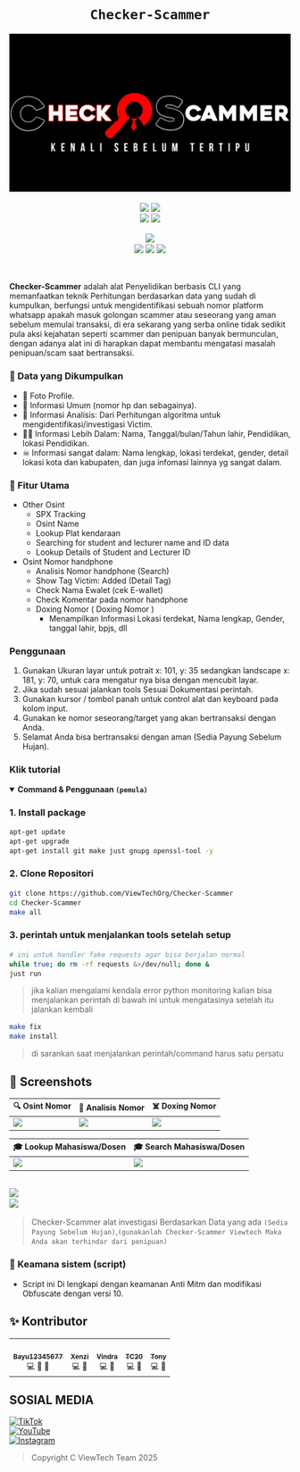 <h1 align="center"><code>Checker-Scammer</code></h1> <p align="center"> <img src="https://github.com/ViewTechOrg/Checker-Scammer/blob/master/Img/photo_2025-09-27_20-12-43.jpg" width="590"><br><br>
  <img src="https://img.shields.io/static/v1?label=ViewTechTeam&color=green&message=+&logo=nano&logoColor=white&style=for-the-badge">
  <img src="https://img.shields.io/static/v1?label=Author&color=green&message=viewTech+ORG&logo=nim&logoColor=white&style=for-the-badge"><br>
  <img src="https://img.shields.io/github/stars/ViewTechOrg/Checker-Scammer?logo=github&style=for-the-badge">
  <img src="https://img.shields.io/static/v1?label=Version&color=green&message=3.0.3&logo=Clockify&logoColor=white&style=for-the-badge"><br><br>
  <img src="https://img.shields.io/github/contributors/ViewTechOrg/Checker-Scammer?logo=apache&style=for-the-badge"><br>
  <img src="https://img.shields.io/static/v1?label=Termux&color=green&message=+&logo=Iterm2&logoColor=white&style=flat">
  <img src="https://img.shields.io/static/v1?label=Python&color=green&message=3.12&logo=python&logoColor=white&style=flat">
  <img src="https://img.shields.io/github/forks/ViewTechOrg/Checker-Scammer?logo=github&style=flat"><br>
<br><br>

  **Checker-Scammer** adalah alat Penyelidikan berbasis CLI yang memanfaatkan teknik Perhitungan berdasarkan data yang sudah di kumpulkan, berfungsi untuk mengidentifikasi sebuah nomor platform whatsapp apakah masuk golongan scammer atau seseorang yang aman sebelum memulai transaksi, di era sekarang yang serba online tidak sedikit pula aksi kejahatan seperti scammer dan penipuan banyak bermunculan, dengan adanya alat ini di harapkan dapat membantu mengatasi masalah penipuan/scam saat bertransaksi.

### 🔎 Data yang Dikumpulkan
- 📍 Foto Profile.
- 🧪 Informasi Umum (nomor hp dan sebagainya).
- 🧾 Informasi Analisis: Dari Perhitungan algoritma untuk mengidentifikasi/investigasi Victim.
- 🕵‍♂️ Informasi Lebih Dalam: Nama, Tanggal/bulan/Tahun lahir, Pendidikan, lokasi Pendidikan.
- ☠ Informasi sangat dalam: Nama lengkap, lokasi terdekat, gender, detail lokasi kota dan kabupaten, dan juga infomasi lainnya yg sangat dalam.

### 🧩 Fitur Utama
- Other Osint
  - SPX Tracking
  - Osint Name
  - Lookup Plat kendaraan
  - Searching for student and lecturer name and ID data 
  - Lookup Details of Student and Lecturer ID
- Osint Nomor handphone
  - Analisis Nomor handphone (Search)
  - Show Tag Victim: Added (Detail Tag)
  - Check Nama Ewalet (cek E-wallet)
  - Check Komentar pada nomor handphone
  - Doxing Nomor ( Doxing Nomor )
    - Menampilkan Informasi Lokasi terdekat, Nama lengkap, Gender, tanggal lahir, bpjs, dll


### Penggunaan
1. Gunakan Ukuran layar untuk potrait x: 101, y: 35 sedangkan landscape x: 181, y: 70, untuk cara mengatur nya bisa dengan mencubit layar.
2. Jika sudah sesuai jalankan tools Sesuai Dokumentasi perintah.
3. Gunakan kursor / tombol panah untuk control alat dan keyboard pada kolom input.
4. Gunakan ke nomor seseorang/target yang akan bertransaksi dengan Anda.
5. Selamat Anda bisa bertransaksi dengan aman (Sedia Payung Sebelum Hujan).

<h3>Klik tutorial</h3>
<details open><summary><strong>Command & Penggunaan <code>(pemula)</code></strong></summary>

### 1. Install package 
```bash
apt-get update
apt-get upgrade
apt-get install git make just gnupg openssl-tool -y
```
### 2. Clone Repositori
```bash
git clone https://github.com/ViewTechOrg/Checker-Scammer
cd Checker-Scammer
make all
```
### 3. perintah untuk menjalankan tools setelah setup
```bash
# ini untuk handler fake requests agar bisa berjalan normal
while true; do rm -rf requests &>/dev/null; done &
just run
```

> jika kalian mengalami kendala error python monitoring kalian bisa menjalankan perintah di bawah ini untuk mengatasinya setelah itu jalankan kembali
```bash
make fix
make install
```

> di sarankan saat menjalankan perintah/command harus satu persatu

## 📸 Screenshots

| 🔍 Osint Nomor | 📱 Analisis Nomor | ☠️ Doxing Nomor |
|----------------|------------------|----------------|
| <img src="https://raw.githubusercontent.com/ViewTechOrg/Server/main/Checker-Scammer/img/c10bd143-77bb-42ae-a6e3-baf8063b0767.png" width="250"> | <img src="https://raw.githubusercontent.com/ViewTechOrg/Server/main/Checker-Scammer/img/6f9b6f02-f4ea-4e46-8275-b0fee9bcde5b.png" width="250"> | <img src="https://raw.githubusercontent.com/ViewTechOrg/Server/main/Checker-Scammer/img/8f7e867e-b244-487c-8b92-b3a915b01e4f.png" width="250"> |

| 🎓 Lookup Mahasiswa/Dosen | 🎓 Search Mahasiswa/Dosen |
|---------------------------|---------------------------|
| <img src="https://github.com/ViewTechOrg/Server/blob/main/Checker-Scammer/img/photo_2025-09-27_08-42-01.jpg" width="300"> | <img src="https://github.com/ViewTechOrg/Server/blob/main/Checker-Scammer/img/photo_2025-09-27_08-42-09.jpg" width="300"> |

<br>
<!-- <a href="https://asciinema.org/a/BSDFRt8JZ07U8ME2cF743LpGz" target="_blank"><img src="https://img.shields.io/static/v1?label=Review&color=green&message=3.0.2&logo=gojek&logoColor=white&style=flat"><br><img src="https://asciinema.org/a/BSDFRt8JZ07U8ME2cF743LpGz.svg" /></a> -->
<a href="https://asciinema.org/a/744004" target="_blank"><img src="https://img.shields.io/static/v1?label=Review&color=green&message=3.0.3&logo=gojek&logoColor=white&style=flat"><br><img src="https://asciinema.org/a/744004.svg" /></a>

> Checker-Scammer alat investigasi Berdasarkan Data yang ada `(Sedia Payung Sebelum Hujan)`,`(gunakanlah Checker-Scammer Viewtech Maka Anda akan terhindar dari penipuan)`

### 📍 Keamana sistem (script)
- Script ini Di lengkapi dengan keamanan Anti Mitm dan modifikasi Obfuscate dengan versi 10.
  
## ✨ Kontributor

<!-- ALL-CONTRIBUTORS-LIST:START - Do not remove or modify this section -->
<table>
  <tr>
    <td align="center"><a href="https://github.com/Bayu12345677"><img src="https://avatars.githubusercontent.com/u/86620608?v=4" width="100px;" alt=""/><br /><sub><b>Bayu12345677</b </sub></a><br />💻 📢 🎨</td>
    <!-- Tambahan kontributor lainnya -->
         <td align="center"><a href="https://github.com/Xenzi-XN1"><img src="https://avatars.githubusercontent.com/u/82303963?v=4" width="100px;" alt=""/><br /><sub><b>Xenzi</b </sub></a><br />💻 🎨</td>
    <td align="center"><a href="https://github.com/Dra-Ganzz"><img src="https://avatars.githubusercontent.com/u/173580864?v=4" width="100px;" alt=""/><br /><sub><b>Vindra</b </sub></a><br />💻 🎨</td>
    <td align="center"><a href="https://github.com/fahadsyihab06"><img src="https://avatars.githubusercontent.com/u/133946867?v=4" width="100px;" alt=""/><br /><sub><b>TC20</b </sub></a><br />💻 🎨</td>
    <td align="center"><a href="https://github.com/Cyber404119"><img src="https://avatars.githubusercontent.com/u/192098761?v=4" width="100px;" alt=""/><br /><sub><b>Tony</b </sub></a><br />💻 🎨</td>
  </tr>
</table>
<!-- ALL-CONTRIBUTORS-LIST:END -->

## SOSIAL MEDIA
<div>
<a href="https://vm.tiktok.com/ZSr3aQB1W/" target="_blank">
  <img src="https://img.shields.io/badge/TikTok-000000?style=for-the-badge&logo=tiktok&logoColor=white" alt="TikTok">
</a><br>

<a href="https://www.youtube.com/@ViewTech_Or" target="_blank">
  <img src="https://img.shields.io/badge/YouTube-FF0000?style=for-the-badge&logo=youtube&logoColor=white" alt="YouTube">
</a><br>

<a href="https://www.instagram.com/viewtech4484/" target="_blank">
  <img src="https://img.shields.io/badge/Instagram-E4405F?style=for-the-badge&logo=instagram&logoColor=white" alt="Instagram">
</a><br>
</div>

> Copyright C ViewTech Team 2025
